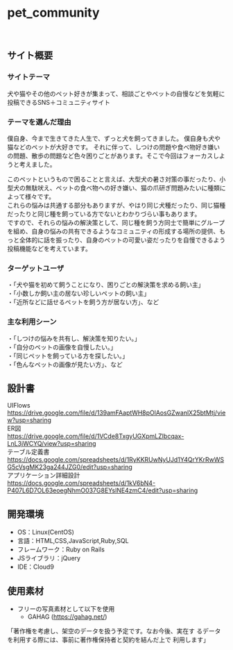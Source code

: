 # pet_community <!--ここにアプリ名を入力-->
​
## サイト概要

### サイトテーマ
<!--何を『目的』とし、どのような『分類』なのかを簡潔に書く-->
犬や猫やその他のペット好きが集まって、相談ごとやペットの自慢などを気軽に投稿できるSNS＋コミュニティサイト
​

### テーマを選んだ理由
<!--なぜこのようなテーマにしたかを説明する-->
 僕自身、今まで生きてきた人生で、ずっと犬を飼ってきました。
僕自身も犬や猫などのペットが大好きです。
それに伴って、しつけの問題や食べ物好き嫌いの問題、散歩の問題など色々困りごとがあります。そこで今回はフォーカスしようと考えました。

 このペットというもので困ることと言えば、大型犬の暑さ対策の事だったり、小型犬の無駄吠え、ペットの食べ物への好き嫌い、猫の爪研ぎ問題みたいに種類によって様々です。<br>
これらの悩みは共通する部分もありますが、やはり同じ犬種だったり、同じ猫種だったりと同じ種を飼っている方でないとわかりづらい事もあります。<br>
ですので、それらの悩みの解決策として、同じ種を飼う方同士で簡単にグループを組め、自身の悩みの共有できるようなコミュニティの形成する場所の提供、もっと全体的に話を振ったり、自身のペットの可愛い姿だったりを自慢できるよう投稿機能などを考えています。

### ターゲットユーザ
<!--誰に使ってもらうかを具体的に記載する-->
・「犬や猫を初めて飼うことになり、困りごとの解決策を求める飼い主」<br>
・「小数しか飼い主の居ない珍しいペットの飼い主」<br>
・「近所などに話せるペットを飼う方が居ない方」、など

### 主な利用シーン
<!--どのような時に使うのかの状況を記載すること-->
​・「しつけの悩みを共有し、解決策を知りたい。」<br>
 ・「自分のペットの画像を自慢したい。」<br>
 ・「同じペットを飼っている方を探したい。」<br>
 ・「色んなペットの画像が見たい方」、など
 
## 設計書
<!--テーマを設定・提出する時点では不要です-->
UIFlows<br>
https://drive.google.com/file/d/139amFAaptWH8pOlAosGZwanlX25btMtj/view?usp=sharing<br>
ER図<br>
https://drive.google.com/file/d/1VCde8TxgyUGXpmLZIbcqax-LnL3jWCYQ/view?usp=sharing<br>
テーブル定義書<br>
https://docs.google.com/spreadsheets/d/1RyKKRUwNyUJd1Y4QrYKrRwWSG5cVsgMK23ga244JZG0/edit?usp=sharing<br>
アプリケーション詳細設計<br>
​https://docs.google.com/spreadsheets/d/1kV6bN4-P407L6D7OL63eoegNhmO037G8EYslNE4zmC4/edit?usp=sharing
## 開発環境
- OS：Linux(CentOS)
- 言語：HTML,CSS,JavaScript,Ruby,SQL
- フレームワーク：Ruby on Rails
- JSライブラリ：jQuery
- IDE：Cloud9
​
## 使用素材
- フリーの写真素材として以下を使用
  - GAHAG (https://gahag.net/)

「著作権を考慮し、架空のデータを扱う予定です。なお今後、実在す
るデータを利用する際には、事前に著作権保持者と契約を結んだ上で
利用します」